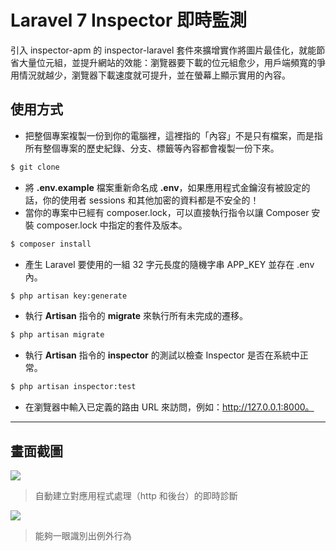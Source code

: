 # Laravel 7 Inspector 即時監測

引入 inspector-apm 的 inspector-laravel 套件來擴增實作將圖片最佳化，就能節省大量位元組，並提升網站的效能：瀏覽器要下載的位元組愈少，用戶端頻寬的爭用情況就越少，瀏覽器下載速度就可提升，並在螢幕上顯示實用的內容。

## 使用方式
- 把整個專案複製一份到你的電腦裡，這裡指的「內容」不是只有檔案，而是指所有整個專案的歷史紀錄、分支、標籤等內容都會複製一份下來。
```sh
$ git clone
```
- 將 __.env.example__ 檔案重新命名成 __.env__，如果應用程式金鑰沒有被設定的話，你的使用者 sessions 和其他加密的資料都是不安全的！
- 當你的專案中已經有 composer.lock，可以直接執行指令以讓 Composer 安裝 composer.lock 中指定的套件及版本。
```sh
$ composer install
```
- 產生 Laravel 要使用的一組 32 字元長度的隨機字串 APP_KEY 並存在 .env 內。
```sh
$ php artisan key:generate
```
- 執行 __Artisan__ 指令的 __migrate__ 來執行所有未完成的遷移。
```sh
$ php artisan migrate
```
- 執行 __Artisan__ 指令的 __inspector__ 的測試以檢查 Inspector 是否在系統中正常。
```sh
$ php artisan inspector:test
```
- 在瀏覽器中輸入已定義的路由 URL 來訪問，例如：http://127.0.0.1:8000。

----

## 畫面截圖
![](https://i.imgur.com/kKJEu2t.png)
> 自動建立對應用程式處理（http 和後台）的即時診斷

![](https://i.imgur.com/zdkdnOV.png)
> 能夠一眼識別出例外行為
